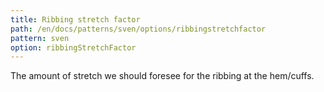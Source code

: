 ```yaml
---
title: Ribbing stretch factor
path: /en/docs/patterns/sven/options/ribbingstretchfactor
pattern: sven
option: ribbingStretchFactor
---
```


The amount of stretch we should foresee for the ribbing at the hem/cuffs.
